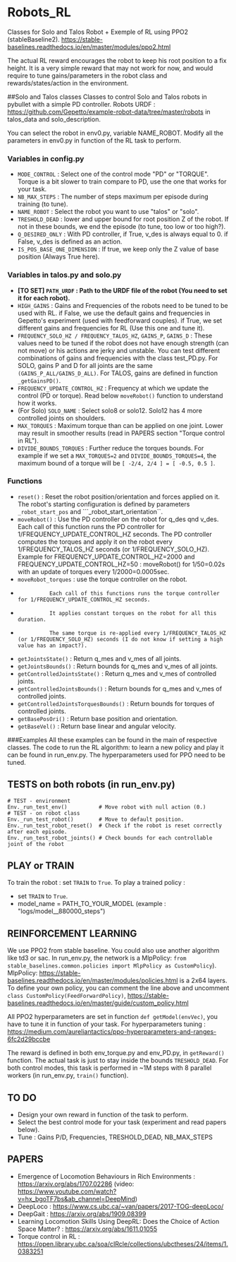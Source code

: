 # Robots_RL
Classes for Solo and Talos Robot + Exemple of RL using PPO2 (stableBaseline2).
https://stable-baselines.readthedocs.io/en/master/modules/ppo2.html

The actual RL reward encourages the robot to keep his root position to a fix height.
It is a very simple reward that may not work for now, and would require to tune gains/parameters in the robot class and rewards/states/action in the environment.

##Solo and Talos classes
Classes to control Solo and Talos robots in pybullet with a simple PD controller.
Robots URDF : https://github.com/Gepetto/example-robot-data/tree/master/robots in talos_data and solo_description.

You can select the robot in env0.py, variable NAME_ROBOT.
Modify all the parameters in env0.py in function of the RL task to perform.

### Variables in config.py
- ``MODE_CONTROL`` : Select one of the control mode "PD" or "TORQUE". Torque is a bit slower to train compare to PD, use the one that works for your task.
- ``NB_MAX_STEPS`` : The number of steps maximum per episode during training (to tune).
- ``NAME_ROBOT`` : Select the robot you want to use "talos" or "solo".
- ``TRESHOLD_DEAD`` : lower and upper bound for root position Z of the robot. If not in these bounds, we end the episode (to tune, too low or too high?).
- ``Q_DESIRED_ONLY`` : With PD controller, if True, v_des is always equal to 0. if False, v_des is defined as an action.
- ``IS_POS_BASE_ONE_DIMENSION`` : If true, we keep only the Z value of base position (Always True here).

### Variables in talos.py and solo.py
- **[TO SET] ``PATH_URDF`` : Path to the URDF file of the robot (You need to set it for each robot).**
- ``HIGH_GAINS`` : Gains and Frequencies of the robots need to be tuned to be used with RL. 
               if False, we use the default gains and frequencies in Gepetto's experiment (used with feedforward couples).
               if True, we set different gains and frequencies for RL (Use this one and tune it).
- ``FREQUENCY_SOLO_HZ / FREQUENCY_TALOS_HZ``, ``GAINS_P``, ``GAINS_D`` : These values need to be tuned if the robot does not have enough strength (can not move) or his actions are jerky and unstable. You can test different combinations of gains and frequencies with the class test_PD.py. For SOLO, gains P and D for all joints are the same ``(GAINS_P_ALL/GAINS_D_ALL)``. For TALOS, gains are defined in function ``_getGainsPD()``.
- ``FREQUENCY_UPDATE_CONTROL_HZ`` : Frequency at which we update the control (PD or torque). Read below ``moveRobot()`` function to understand how it works.
- (For Solo) ``SOLO_NAME`` : Select solo8 or solo12. Solo12 has 4 more controlled joints on shoulders.
- ``MAX_TORQUES`` : Maximum torque than can be applied on one joint. Lower may result in smoother results (read in PAPERS section "Torque control in RL").
- ``DIVIDE_BOUNDS_TORQUES`` : Further reduce the torques bounds. For example if we set a ``MAX_TORQUES=2`` and ``DIVIDE_BOUNDS_TORQUES=4``, the maximum bound of a torque will be ``[ -2/4, 2/4 ] = [ -0.5, 0.5 ]``.
                                                 
### Functions
- ``reset()`` : Reset the robot position/orientation and forces applied on it. The robot's starting configuration is defined by parameters ``_robot_start_pos`` and ```_robot_start_orientation``.
- ``moveRobot()`` : Use the PD controller on the robot for q_des qnd v_des. 
                Each call of this function runs the PD controller for 1/FREQUENCY_UPDATE_CONTROL_HZ seconds.
                The PD controller computes the torques and apply it on the robot every 1/FREQUENCY_TALOS_HZ seconds (or 1/FREQUENCY_SOLO_HZ).
                Example for FREQUENCY_UPDATE_CONTROL_HZ=2000 and FREQUENCY_UPDATE_CONTROL_HZ=50 :
                moveRobot() for 1/50=0.02s with an update of torques every 1/2000=0.0005sec.
- ``moveRobot_torques`` : use the torque controller on the robot.
-               Each call of this functions runs the torque controller for 1/FREQUENCY_UPDATE_CONTROL_HZ seconds.
-               It applies constant torques on the robot for all this duration.
-               The same torque is re-applied every 1/FREQUENCY_TALOS_HZ (or 1/FREQUENCY_SOLO_HZ) seconds (I do not know if setting a high value has an impact?).
- ``getJointsState()``  : Return q_mes and v_mes of all joints.
- ``getJointsBounds()`` : Return bounds for q_mes and v_mes of all joints.
- ``getControlledJointsState()``  : Return q_mes and v_mes of controlled joints.
- ``getControlledJointsBounds()`` : Return bounds for q_mes and v_mes of controlled joints.
- ``getControlledJointsTorquesBounds()`` : Return bounds for torques of controlled joints.
- ``getBasePosOri()`` : Return base position and orientation.
- ``getBaseVel()``    : Return base linear and angular velocity.

###Examples
All these examples can be found in the main of respective classes.
The code to run the RL algorithm: to learn a new policy and play it can be found in run_env.py.
The hyperparameters used for PPO need to be tuned.



## TESTS on both robots (in run_env.py)
```
# TEST - environment
Env._run_test_env()          # Move robot with null action (0.)
# TEST - on robot class
Env._run_test_robot()        # Move to default position.
Env._run_test_robot_reset()  # Check if the robot is reset correctly after each episode.
Env._run_test_robot_joints() # Check bounds for each controllable joint of the robot
```

## PLAY or TRAIN
To train the robot : set ``TRAIN`` to ``True``.
To play a trained policy : 
- set ``TRAIN`` to ``True``.
- model_name = PATH_TO_YOUR_MODEL (example : "logs/model__880000_steps")

## REINFORCEMENT LEARNING
We use PPO2 from stable baseline. You could also use another algorithm like td3 or sac.
In run_env.py, the network is a MlpPolicy: ``from stable_baselines.common.policies import MlpPolicy as CustomPolicy``).
MlpPolicy: https://stable-baselines.readthedocs.io/en/master/modules/policies.html is a 2x64 layers.
To define your own policy, you can comment the line above and uncomment ``class CustomPolicy(FeedForwardPolicy)``, https://stable-baselines.readthedocs.io/en/master/guide/custom_policy.html

All PPO2 hyperparameters are set in function ``def getModel(envVec)``, you have to tune it in function of your task. For hyperparameters tuning : https://medium.com/aureliantactics/ppo-hyperparameters-and-ranges-6fc2d29bccbe

The reward is defined in both env_torque.py and env_PD.py, in ``getReward()`` function. The actual task is just to stay inside the bounds ``TRESHOLD_DEAD``.
For both control modes, this task is performed in ~1M steps with 8 parallel workers (in run_env.py, ``train()`` function).

## TO DO
- Design your own reward in function of the task to perform.
- Select the best control mode for your task (experiment and read papers below).
- Tune : Gains P/D, Frequencies, TRESHOLD_DEAD, NB_MAX_STEPS

## PAPERS
- Emergence of Locomotion Behaviours in Rich Environments : https://arxiv.org/abs/1707.02286 (video: https://www.youtube.com/watch?v=hx_bgoTF7bs&ab_channel=DeepMind)
- DeepLoco : https://www.cs.ubc.ca/~van/papers/2017-TOG-deepLoco/
- DeepGait : https://arxiv.org/abs/1909.08399
- Learning Locomotion Skills Using DeepRL: Does the Choice of Action Space Matter? : https://arxiv.org/abs/1611.01055
- Torque control in RL : https://open.library.ubc.ca/soa/cIRcle/collections/ubctheses/24/items/1.0383251
